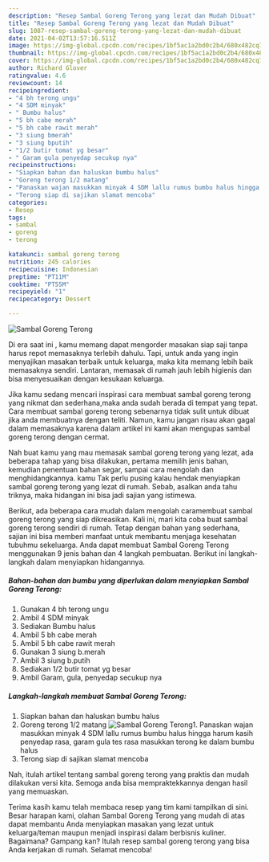 ```yaml
---
description: "Resep Sambal Goreng Terong yang lezat dan Mudah Dibuat"
title: "Resep Sambal Goreng Terong yang lezat dan Mudah Dibuat"
slug: 1087-resep-sambal-goreng-terong-yang-lezat-dan-mudah-dibuat
date: 2021-04-02T13:57:16.511Z
image: https://img-global.cpcdn.com/recipes/1bf5ac1a2bd0c2b4/680x482cq70/sambal-goreng-terong-foto-resep-utama.jpg
thumbnail: https://img-global.cpcdn.com/recipes/1bf5ac1a2bd0c2b4/680x482cq70/sambal-goreng-terong-foto-resep-utama.jpg
cover: https://img-global.cpcdn.com/recipes/1bf5ac1a2bd0c2b4/680x482cq70/sambal-goreng-terong-foto-resep-utama.jpg
author: Richard Glover
ratingvalue: 4.6
reviewcount: 14
recipeingredient:
- "4 bh terong ungu"
- "4 SDM minyak"
- " Bumbu halus"
- "5 bh cabe merah"
- "5 bh cabe rawit merah"
- "3 siung bmerah"
- "3 siung bputih"
- "1/2 butir tomat yg besar"
- " Garam gula penyedap secukup nya"
recipeinstructions:
- "Siapkan bahan dan haluskan bumbu halus"
- "Goreng terong 1/2 matang"
- "Panaskan wajan masukkan minyak 4 SDM lallu rumus bumbu halus hingga harum kasih penyedap rasa, garam gula tes rasa masukkan terong ke dalam bumbu halus"
- "Terong siap di sajikan slamat mencoba"
categories:
- Resep
tags:
- sambal
- goreng
- terong

katakunci: sambal goreng terong 
nutrition: 245 calories
recipecuisine: Indonesian
preptime: "PT11M"
cooktime: "PT55M"
recipeyield: "1"
recipecategory: Dessert

---
```



![Sambal Goreng Terong](https://img-global.cpcdn.com/recipes/1bf5ac1a2bd0c2b4/680x482cq70/sambal-goreng-terong-foto-resep-utama.jpg)

Di era  saat ini , kamu memang dapat mengorder masakan siap saji tanpa harus repot memasaknya terlebih dahulu. Tapi, untuk anda yang ingin menyajikan masakan terbaik untuk keluarga, maka kita memang lebih baik memasaknya sendiri. Lantaran, memasak di rumah jauh lebih higienis dan bisa menyesuaikan dengan kesukaan keluarga.

Jika kamu sedang mencari inspirasi cara membuat sambal goreng terong yang nikmat dan sederhana,maka anda sudah berada di tempat yang tepat. Cara membuat sambal goreng terong  sebenarnya tidak sulit untuk dibuat jika anda membuatnya dengan teliti. Namun, kamu jangan risau akan gagal dalam memasaknya 
karena dalam artikel ini kami akan mengupas sambal goreng terong dengan cermat.  



Nah buat kamu yang mau memasak sambal goreng terong yang lezat, ada beberapa tahap yang bisa dilakukan, pertama memilih jenis bahan, kemudian penentuan bahan segar, sampai cara mengolah dan menghidangkannya. kamu Tak perlu pusing kalau hendak menyiapkan sambal goreng terong yang lezat di rumah. Sebab, asalkan anda  tahu triknya, maka hidangan ini bisa jadi sajian yang istimewa.

Berikut, ada beberapa cara mudah dalam mengolah caramembuat sambal goreng terong yang siap dikreasikan. Kali ini, mari kita coba buat sambal goreng terong sendiri di rumah. Tetap dengan bahan yang sederhana, sajian ini bisa memberi manfaat untuk membantu menjaga kesehatan tubuhmu sekeluarga. Anda dapat membuat Sambal Goreng Terong menggunakan 9 jenis bahan dan 4 langkah pembuatan. Berikut ini langkah-langkah dalam menyiapkan hidangannya.

<!--inarticleads1-->

##### Bahan-bahan dan bumbu yang diperlukan dalam menyiapkan Sambal Goreng Terong:

1. Gunakan 4 bh terong ungu
1. Ambil 4 SDM minyak
1. Sediakan  Bumbu halus
1. Ambil 5 bh cabe merah
1. Ambil 5 bh cabe rawit merah
1. Gunakan 3 siung b.merah
1. Ambil 3 siung b.putih
1. Sediakan 1/2 butir tomat yg besar
1. Ambil  Garam, gula, penyedap secukup nya




<!--inarticleads2-->

##### Langkah-langkah membuat Sambal Goreng Terong:

1. Siapkan bahan dan haluskan bumbu halus
1. Goreng terong 1/2 matang
<img src="https://img-global.cpcdn.com/steps/10e5490dc0e25559/160x128cq70/sambal-goreng-terong-langkah-memasak-2-foto.jpg" alt="Sambal Goreng Terong">1. Panaskan wajan masukkan minyak 4 SDM lallu rumus bumbu halus hingga harum kasih penyedap rasa, garam gula tes rasa masukkan terong ke dalam bumbu halus
1. Terong siap di sajikan slamat mencoba




Nah, itulah artikel tentang  sambal goreng terong  yang praktis dan mudah dilakukan versi kita. Semoga anda bisa mempraktekkannya dengan hasil yang memuaskan. 

Terima kasih kamu telah membaca resep yang tim kami tampilkan di sini. Besar harapan kami, olahan  Sambal Goreng Terong yang mudah di atas dapat membantu Anda menyiapkan masakan yang lezat untuk keluarga/teman maupun menjadi inspirasi dalam berbisnis kuliner. Bagaimana? Gampang kan? Itulah resep sambal goreng terong yang bisa Anda kerjakan di rumah. Selamat mencoba!

